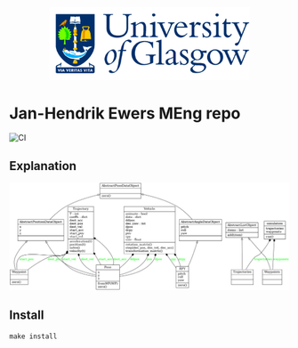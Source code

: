 <p align="center">
  <img src="./img/GlaLogo.png" alt="UofG Logo" width="360">
</p>

# Jan-Hendrik Ewers MEng repo

![CI](https://github.com/iwishiwasaneagle/JHE_MEng/workflows/CI/badge.svg)

## Explanation

![Classes UML](img/UML/classes_jhe_meng_project.png)

## Install

```
make install
```



